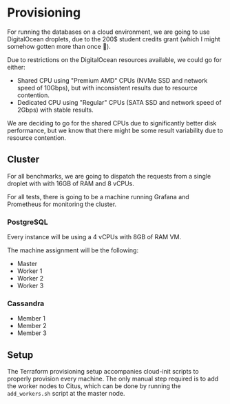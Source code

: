 # Provisioning

For running the databases on a cloud environment, we are going to use
DigitalOcean droplets, due to the 200$ student credits grant (which I might
somehow gotten more than once 🤠).

Due to restrictions on the DigitalOcean resources available, we could go for either:

- Shared CPU using "Premium AMD" CPUs (NVMe SSD and network speed of 10Gbps),
  but with inconsistent results due to resource contention.
- Dedicated CPU using "Regular" CPUs (SATA SSD and network speed of 2Gbps) with
  stable results.

We are deciding to go for the shared CPUs due to significantly better disk
performance, but we know that there might be some result variability due to
resource contention.

## Cluster

For all benchmarks, we are going to dispatch the requests from a single droplet
with with 16GB of RAM and 8 vCPUs.

For all tests, there is going to be a machine running Grafana and Prometheus
for monitoring the cluster.

### PostgreSQL

Every instance will be using a 4 vCPUs with 8GB of RAM VM.

The machine assignment will be the following:

- Master
- Worker 1
- Worker 2
- Worker 3

### Cassandra

- Member 1
- Member 2
- Member 3

## Setup

The Terraform provisioning setup accompanies cloud-init scripts to properly
provision every machine. The only manual step required is to add the worker
nodes to Citus, which can be done by running the `add_workers.sh` script at
the master node.

